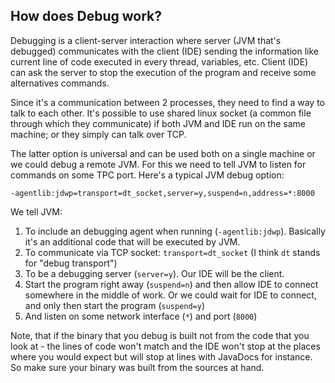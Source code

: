 How does Debug work?
----

Debugging is a client-server interaction where server (JVM that's debugged) communicates with the client (IDE) sending the information like current line of code executed in every thread, variables, etc. Client (IDE) can ask the server to stop the execution of the program and receive some alternatives commands. 

Since it's a communication between 2 processes, they need to find a way to talk to each other. It's possible to use shared linux socket (a common file through which they communicate) if both JVM and IDE run on the same machine; or they simply can talk over TCP. 

The latter option is universal and can be used both on a single machine or we could debug a remote JVM. For this we need to tell JVM to listen for commands on some TPC port. Here's a typical JVM debug option:

```
-agentlib:jdwp=transport=dt_socket,server=y,suspend=n,address=*:8000
```

We tell JVM:
1. To include an debugging agent when running (`-agentlib:jdwp`). Basically it's an additional code that will be executed by JVM.
2. To communicate via TCP socket: `transport=dt_socket` (I think `dt` stands for "debug transport")
3. To be a debugging server (`server=y`). Our IDE will be the client.
4. Start the program right away (`suspend=n`) and then allow IDE to connect somewhere in the middle of work. Or we could wait for IDE to connect, and only then start the program (`suspend=y`)
5. And listen on some network interface (`*`) and port (`8000`)

Note, that if the binary that you debug is built not from the code that you look at - the lines of code won't match and the IDE won't stop at the places where you would expect but will stop at lines with JavaDocs for instance. So make sure your binary was built from the sources at hand.